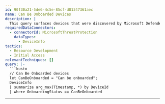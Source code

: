 ```yaml
---
id: 90f30a21-5de6-4c5e-85cf-d81347361aec
name: Can Be Onboarded Devices
description: |
  This query surfaces devices that were discovered by Microsoft Defender for Endpoint and can be onboarded
requiredDataConnectors:
  - connectorId: MicrosoftThreatProtection
    dataTypes:
      - DeviceInfo
tactics:
  - Resource Development
  - Initial Access
relevantTechniques: []
query: |-
  ```kusto
  // Can Be Onboarded devices
  let CanBeOnboarded = "Can be onboarded";
  DeviceInfo
  | summarize arg_max(Timestamp, *) by DeviceId
  | where OnboardingStatus == CanBeOnboarded
  ```
---
```


